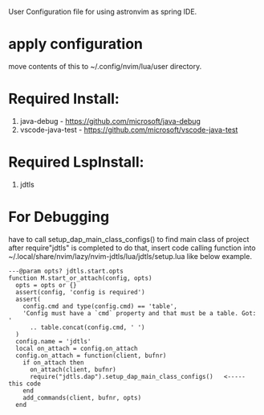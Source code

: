 

User Configuration file for using astronvim as spring IDE.



# apply configuration 

move contents of this to ~/.config/nvim/lua/user directory.


# Required Install:
1. java-debug - https://github.com/microsoft/java-debug
2. vscode-java-test - https://github.com/microsoft/vscode-java-test


# Required LspInstall:

1. jdtls


# For Debugging

have to call setup_dap_main_class_configs() to find main class of project after require"jdtls" is completed
to do that, insert code calling function
into ~/.local/share/nvim/lazy/nvim-jdtls/lua/jdtls/setup.lua
like below example.

```
---@param opts? jdtls.start.opts
function M.start_or_attach(config, opts)
  opts = opts or {}
  assert(config, 'config is required')
  assert(
    config.cmd and type(config.cmd) == 'table',
    'Config must have a `cmd` property and that must be a table. Got: '
      .. table.concat(config.cmd, ' ')
  )
  config.name = 'jdtls'
  local on_attach = config.on_attach
  config.on_attach = function(client, bufnr)
    if on_attach then
      on_attach(client, bufnr)
      require("jdtls.dap").setup_dap_main_class_configs()   <----- this code 
    end
    add_commands(client, bufnr, opts)
  end

```

